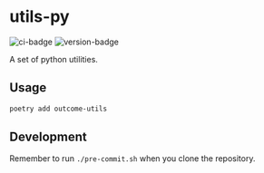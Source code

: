 # utils-py
![ci-badge](https://github.com/outcome-co/utils-py/workflows/Checks/badge.svg) ![version-badge](https://img.shields.io/badge/version-1.0.1-brightgreen)

A set of python utilities.

## Usage

```sh
poetry add outcome-utils
```

## Development

Remember to run `./pre-commit.sh` when you clone the repository.
